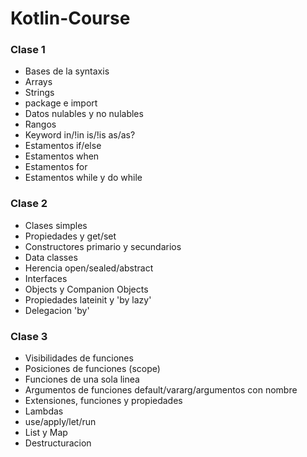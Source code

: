 # Kotlin-Course

### Clase 1
- Bases de la syntaxis
- Arrays
- Strings
- package e import
- Datos nulables y no nulables
- Rangos
- Keyword in/!in is/!is as/as?
- Estamentos if/else
- Estamentos when
- Estamentos for
- Estamentos while y do while

### Clase 2
- Clases simples
- Propiedades y get/set
- Constructores primario y secundarios
- Data classes
- Herencia open/sealed/abstract
- Interfaces
- Objects y Companion Objects
- Propiedades lateinit y 'by lazy'
- Delegacion 'by'

### Clase 3
- Visibilidades de funciones
- Posiciones de funciones (scope)
- Funciones de una sola linea
- Argumentos de funciones default/vararg/argumentos con nombre
- Extensiones, funciones y propiedades
- Lambdas
- use/apply/let/run
- List y Map
- Destructuracion